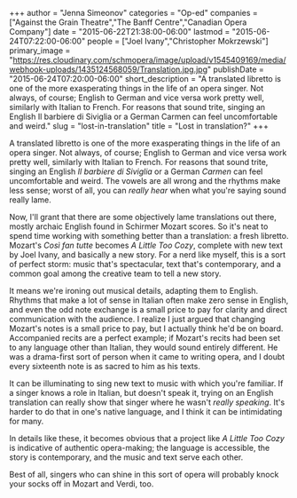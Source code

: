 +++
author = "Jenna Simeonov"
categories = "Op-ed"
companies = ["Against the Grain Theatre","The Banff Centre","Canadian Opera Company"]
date = "2015-06-22T21:38:00-06:00"
lastmod = "2015-06-24T07:22:00-06:00"
people = ["Joel Ivany","Christopher Mokrzewski"]
primary_image = "https://res.cloudinary.com/schmopera/image/upload/v1545409169/media/webhook-uploads/1435124568059/Translation.jpg.jpg"
publishDate = "2015-06-24T07:20:00-06:00"
short_description = "A translated libretto is one of the more exasperating things in the life of an opera singer. Not always, of course; English to German and vice versa work pretty well, similarly with Italian to French. For reasons that sound trite, singing an English Il barbiere di Siviglia or a German Carmen can feel uncomfortable and weird."
slug = "lost-in-translation"
title = "Lost in translation?"
+++

A translated libretto is one of the more exasperating things in the life of an opera singer. Not always, of course; English to German and vice versa work pretty well, similarly with Italian to French. For reasons that sound trite, singing an English *Il barbiere di Siviglia* or a German *Carmen* can feel uncomfortable and weird. The vowels are all wrong and the rhythms make less sense; worst of all, you can *really hear* when what you're saying sound really lame.

Now, I'll grant that there are some objectively lame translations out there, mostly archaic English found in Schirmer Mozart scores. So it's neat to spend time working with something better than a translation: a fresh libretto. Mozart's *Così fan tutte* becomes *A Little Too Cozy*, complete with new text by Joel Ivany, and basically a new story. For a nerd like myself, this is a sort of perfect storm: music that's spectacular, text that's contemporary, and a common goal among the creative team to tell a new story. 

It means we're ironing out musical details, adapting them to English. Rhythms that make a lot of sense in Italian often make zero sense in English, and even the odd note exchange is a small price to pay for clarity and direct communication with the audience. I realize I just argued that changing Mozart's notes is a small price to pay, but I actually think he'd be on board. Accompanied recits are a perfect example; if Mozart's recits had been set to any language other than Italian, they would sound entirely different. He was a drama-first sort of person when it came to writing opera, and I doubt every sixteenth note is as sacred to him as his texts.

It can be illuminating to sing new text to music with which you're familiar. If a singer knows a role in Italian, but doesn't speak it, trying on an English translation can really show that singer where he wasn't *really speaking*. It's harder to do that in one's native language, and I think it can be intimidating for many.

In details like these, it becomes obvious that a project like *A Little Too Cozy* is indicative of authentic opera-making; the language is accessible, the story is contemporary, and the music and text serve each other. 

Best of all, singers who can shine in this sort of opera will probably knock your socks off in Mozart and Verdi, too.
